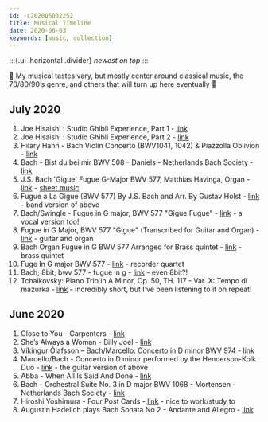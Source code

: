 ```yaml
---
id: -c202006032252
title: Musical Timeline
date: 2020-06-03
keywords: [music, collection]
---
```

:::{.ui .horizontal .divider}
*newest on top*
:::

🎵 My musical tastes vary, but mostly center around classical music, the 70/80/90’s genre, and others that will turn up here eventually 🎵

## July 2020
1. Joe Hisaishi : Studio Ghibli Experience, Part 1 - [link](https://www.youtube.com/watch?v=0jZNKV5ROBM)
2. Joe Hisaishi : Studio Ghibli Experience, Part 2 - [link](https://youtu.be/FrX7tnM80M8)
3. Hilary Hahn - Bach Violin Concerto (BWV1041, 1042) & Piazzolla Oblivion - [link](https://youtu.be/nGwDSNEikFw)
4. Bach - Bist du bei mir BWV 508 - Daniels - Netherlands Bach Society - [link](https://youtu.be/i6dTpDTozmc)
5. J.S. Bach 'Gigue' Fugue G-Major BWV 577, Matthias Havinga, Organ - [link](https://youtu.be/WuoxijdFKA0) - [sheet music](https://imslp.org/wiki/Fugue_in_G_major,_BWV_577_%28Bach,_Johann_Sebastian%29)
6. Fugue a La Gigue (BWV 577) By J.S. Bach and Arr. By Gustav Holst - [link](https://youtu.be/DQU0MhiWBm4) - band version of above
7. Bach/Swingle - Fugue in G major, BWV 577 "Gigue Fugue" - [link](https://youtu.be/hPUtnaioG-0) - a vocal version too!
8. Fugue in G Major, BWV 577 "Gigue" (Transcribed for Guitar and Organ) - [link](https://youtu.be/KkOAXT88DrE) - guitar and organ
9. Bach Organ Fugue in G BWV 577 Arranged for Brass quintet - [link](https://youtu.be/QO_26QQbPM8) - brass quintet
10. Fuge In G major BWV 577 - [link](https://youtu.be/KnzD7pF398I) - recorder quartet
11. Bach; 8bit; bwv 577 - fugue in g - [link](https://youtu.be/cC-lIXb4N6Y) - even 8bit?!
12. Tchaikovsky: Piano Trio in A Minor, Op. 50, TH. 117 - Var. X: Tempo di mazurka - [link](https://youtu.be/eVuy-8_qCqI) - incredibly short, but I’ve been listening to it on repeat!

## June 2020
1. Close to You - Carpenters - [link](https://youtu.be/jV127kNz0hs)
2. She’s Always a Woman - Billy Joel - [link](https://youtu.be/Cx3QmqV2pHg)
3. Víkingur Ólafsson – Bach/Marcello: Concerto in D minor BWV 974 - [link](https://youtu.be/tJl7f1WGNnw)
4. Marcello/Bach - Concerto in D minor performed by the Henderson-Kolk Duo - [link](https://youtu.be/T_KV16qS9iM) - the guitar version of above
5. Abba - When All Is Said And Done - [link](https://youtu.be/tUh4u-lYEhM)
6. Bach - Orchestral Suite No. 3 in D major BWV 1068 - Mortensen - Netherlands Bach Society - [link](https://youtu.be/oqU4rF_ysQo)
7. Hiroshi Yoshimura - Four Post Cards - [link](https://youtu.be/JiHHR9I3XAc) - nice to work/study to
8. Augustin Hadelich plays Bach Sonata No 2 - Andante and Allegro - [link](https://youtu.be/8WV15SoAq3I)